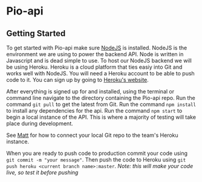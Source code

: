 # Pio-api

## Getting Started
To get started with Pio-api make sure [NodeJS](https://nodejs.org/) is installed. NodeJS is the environment we are using to power the backend API. Node is written in Javascript and is dead simple to use. 
To host our NodeJS backend we will be using Heroku. Heroku is a cloud platform that ties easiy into Git and works well with NodeJS. You will need a Heroku account to be able to push code to it. You can sign up by going to [Heroku's website](www.herokue.com).

After everything is signed up for and installed, using the terminal or command line navigate to the directory containing the Pio-api repo. Run the command `git pull` to get the latest from Git. Run the command `npm install` to install any dependencies for the api. Run the command `npm start` to begin a local instance of the API. This is where a majority of testing will take place during development. 

See [Matt](https://github.com/mmichaud93) for how to connect your local Git repo to the team's Heroku instance.

When you are ready to push code to production commit your code using `git commit -m "your message"`. Then push the code to Heroku using `git push heroku <current branch name>:master`. *Note: this will make your code live, so test it before pushing*
